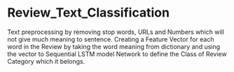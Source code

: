# Review_Text_Classification
Text preprocessing by removing stop words, URLs and Numbers which will not give much meaning to sentence. Creating a Feature Vector for each word in the Review by taking the word meaning from dictionary and using the vector to Sequential LSTM model Network to define the Class of Review Category which it belongs.
